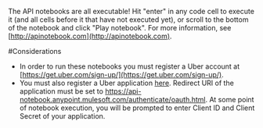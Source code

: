 The API notebooks are all executable! Hit "enter" in any code cell to execute it (and all cells before it that have not executed yet), or scroll to the bottom of the notebook and click "Play notebook". For more information, see [http://apinotebook.com](http://apinotebook.com).

#Considerations

- In order to run these notebooks you must register a Uber account at  [https://get.uber.com/sign-up/](https://get.uber.com/sign-up/).
- You must also register a Uber application [here](https://developer.uber.com/apps/first). Redirect URI of the application must be set to https://api-notebook.anypoint.mulesoft.com/authenticate/oauth.html. At some point of notebook execution, you will be prompted to enter Client ID and Client Secret of your application.
